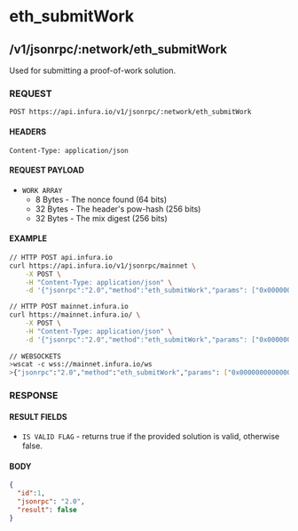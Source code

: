 # eth_submitWork

## /v1/jsonrpc/:network/eth_submitWork

Used for submitting a proof-of-work solution.

### REQUEST

`POST https://api.infura.io/v1/jsonrpc/:network/eth_submitWork`

#### HEADERS

`Content-Type: application/json`

#### REQUEST PAYLOAD
- `WORK ARRAY`
    - 8 Bytes - The nonce found (64 bits)
    - 32 Bytes - The header's pow-hash (256 bits)
    - 32 Bytes - The mix digest (256 bits)

#### EXAMPLE
```bash
// HTTP POST api.infura.io
curl https://api.infura.io/v1/jsonrpc/mainnet \
    -X POST \
    -H "Content-Type: application/json" \
    -d '{"jsonrpc":"2.0","method":"eth_submitWork","params": ["0x0000000000000001","0x1234567890abcdef1234567890abcdef1234567890abcdef1234567890abcdef","0xD1FE5700000000000000000000000000D1FE5700000000000000000000000000"],"id":1}'

// HTTP POST mainnet.infura.io
curl https://mainnet.infura.io/ \
    -X POST \
    -H "Content-Type: application/json" \
    -d '{"jsonrpc":"2.0","method":"eth_submitWork","params": ["0x0000000000000001","0x1234567890abcdef1234567890abcdef1234567890abcdef1234567890abcdef","0xD1FE5700000000000000000000000000D1FE5700000000000000000000000000"],"id":1}'
    
// WEBSOCKETS
>wscat -c wss://mainnet.infura.io/ws 
>{"jsonrpc":"2.0","method":"eth_submitWork","params": ["0x0000000000000001","0x1234567890abcdef1234567890abcdef1234567890abcdef1234567890abcdef","0xD1FE5700000000000000000000000000D1FE5700000000000000000000000000"],"id":1}
```

### RESPONSE

#### RESULT FIELDS
- `IS VALID FLAG` - returns true if the provided solution is valid, otherwise false.

#### BODY

```json
{
  "id":1,
  "jsonrpc": "2.0",
  "result": false
}
```
